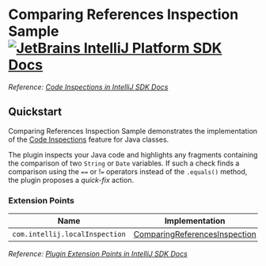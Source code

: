 # Comparing References Inspection Sample [![JetBrains IntelliJ Platform SDK Docs](https://jb.gg/badges/docs.svg)][docs]
*Reference: [Code Inspections in IntelliJ SDK Docs][docs:code_inspections]*

## Quickstart

Comparing References Inspection Sample demonstrates the implementation of the [Code Inspections][docs:code_inspections] feature for Java classes.

The plugin inspects your Java code and highlights any fragments containing the comparison of two `String` or `Date` variables.
If such a check finds a comparison using the `==` or !`=` operators instead of the `.equals()` method, the plugin proposes a *quick-fix* action.

### Extension Points

| Name                           | Implementation                                                      | Extension Point Class                 |
| ------------------------------ | ------------------------------------------------------------------- | ------------------------------------- |
| `com.intellij.localInspection` | [ComparingReferencesInspection][file:ComparingReferencesInspection] | `AbstractBaseJavaLocalInspectionTool` |

*Reference: [Plugin Extension Points in IntelliJ SDK Docs][docs:ep]*


[docs]: https://www.jetbrains.org/intellij/sdk/docs
[docs:code_inspections]: https://www.jetbrains.org/intellij/sdk/docs/tutorials/code_inspections.html
[docs:ep]: https://www.jetbrains.org/intellij/sdk/docs/basics/plugin_structure/plugin_extensions.html

[file:ComparingReferencesInspection]: ./src/main/java/org/intellij/sdk/codeInspection/ComparingReferencesInspection.java
